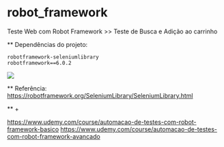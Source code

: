 # robot_framework

Teste Web com Robot Framework >> Teste de Busca e Adição ao carrinho

\*\* Dependências do projeto:

```
robotframework-seleniumlibrary
robotframework==6.0.2
```
<img src="https://github.com/victorfxz/robotframework_test_web/blob/main/rob_web_test/resultados/Teste%2004%20-%20Web.gif?raw=true" />

\*\* Referência:  
https://robotframework.org/SeleniumLibrary/SeleniumLibrary.html

** +

https://www.udemy.com/course/automacao-de-testes-com-robot-framework-basico
https://www.udemy.com/course/automacao-de-testes-com-robot-framework-avancado
